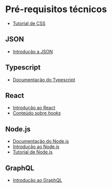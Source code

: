 # Pré-requisitos técnicos

[](#css-3)

*   [Tutorial de CSS](https://www.w3schools.com/css/)

## JSON

[](#json)

*   [Introdução a JSON](https://www.digitalocean.com/community/tutorials/an-introduction-to-json)

## Typescript

[](#typescript)

*   [Documentação do Typescript](https://www.typescriptlang.org/docs/)

## React

[](#react)

*   [Introdução ao React](https://www.pluralsight.com/courses/react-js-getting-started)
*   [Conteúdo sobre _hooks_](https://reactjs.org/docs/hooks-overview.html)

## Node.js

[](#nodejs)

*   [Documentação do Node.js](https://nodejs.org/en/docs/)
*   [Introdução ao Node.js](https://nodejs.dev/learn)
*   [Tutorial de Node.js](https://code.visualstudio.com/docs/nodejs/nodejs-tutorial)

## GraphQL

[](#graphql)

*   [Introdução ao GraphQL](https://graphql.org/learn/)

